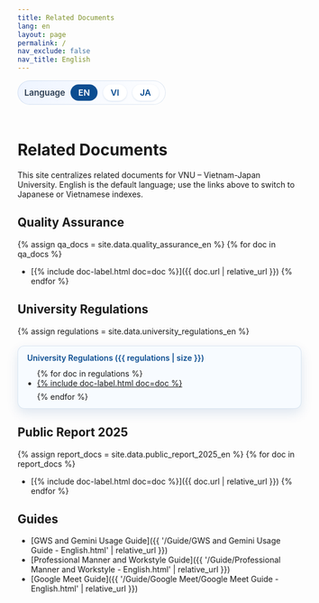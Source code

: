 ```yaml
---
title: Related Documents
lang: en
layout: page
permalink: /
nav_exclude: false
nav_title: English
---
```


<style>
  .language-switcher {
    display: inline-flex;
    align-items: center;
    gap: 0.6rem;
    padding: 0.45rem 0.75rem;
    border-radius: 999px;
    background: linear-gradient(135deg, #eef4ff 0%, #ffffff 100%);
    box-shadow: inset 0 0 0 1px rgba(11, 77, 145, 0.12);
    margin: 0 0 1.5rem;
    font-size: 0.95rem;
  }

  .language-switcher span {
    font-weight: 600;
    color: #2d3e52;
  }

  .language-switcher a,
  .language-switcher strong {
    padding: 0.3rem 0.85rem;
    border-radius: 999px;
    text-decoration: none;
    font-weight: 600;
  }

  .language-switcher a {
    color: #0b4d91;
    background: #ffffff;
    box-shadow: 0 1px 3px rgba(11, 77, 145, 0.15);
    transition: background 0.15s ease, color 0.15s ease, box-shadow 0.15s ease;
  }

  .language-switcher a:hover,
  .language-switcher a:focus-visible {
    background: #0b4d91;
    color: #ffffff;
    box-shadow: 0 4px 10px rgba(11, 77, 145, 0.2);
  }

  .language-switcher strong {
    color: #ffffff;
    background: #0b4d91;
  }

  details.collection-toggle {
    margin-top: 1.1rem;
    border-radius: 12px;
    border: 1px solid rgba(11, 77, 145, 0.12);
    background: #f7fbff;
    padding: 0.75rem 1rem;
  }

  details.collection-toggle summary {
    cursor: pointer;
    font-weight: 600;
    color: #0b4d91;
    list-style: none;
  }

  details.collection-toggle summary::-webkit-details-marker {
    display: none;
  }

  details.collection-toggle[open] {
    box-shadow: 0 8px 20px rgba(11, 77, 145, 0.12);
  }

  .collection-toggle__body {
    margin-top: 0.7rem;
  }

  .collection-toggle__body .document-list {
    margin: 0;
    padding-left: 1.1rem;
  }

  .collection-toggle__body .document-list li {
    margin-bottom: 0.4rem;
  }
</style>

<div class="language-switcher" role="navigation" aria-label="Language switcher">
  <span>Language</span>
  <strong>EN</strong>
  <a href="{{ '/vi/' | relative_url }}">VI</a>
  <a href="{{ '/ja/' | relative_url }}">JA</a>
</div>

# Related Documents

This site centralizes related documents for VNU – Vietnam-Japan University. English is the default language; use the links above to switch to Japanese or Vietnamese indexes.

## Quality Assurance

{% assign qa_docs = site.data.quality_assurance_en %}
{% for doc in qa_docs %}
- [{% include doc-label.html doc=doc %}]({{ doc.url | relative_url }})
{% endfor %}

## University Regulations

{% assign regulations = site.data.university_regulations_en %}
<details class="collection-toggle" open>
  <summary>University Regulations ({{ regulations | size }})</summary>
  <div class="collection-toggle__body">
    <ul class="document-list">
    {% for doc in regulations %}
      <li><a href="{{ doc.url | relative_url }}">{% include doc-label.html doc=doc %}</a></li>
    {% endfor %}
    </ul>
  </div>
</details>

## Public Report 2025

{% assign report_docs = site.data.public_report_2025_en %}
{% for doc in report_docs %}
- [{% include doc-label.html doc=doc %}]({{ doc.url | relative_url }})
{% endfor %}

## Guides

- [GWS and Gemini Usage Guide]({{ '/Guide/GWS and Gemini Usage Guide - English.html' | relative_url }})
- [Professional Manner and Workstyle Guide]({{ '/Guide/Professional Manner and Workstyle - English.html' | relative_url }})
- [Google Meet Guide]({{ '/Guide/Google Meet/Google Meet Guide - English.html' | relative_url }})
